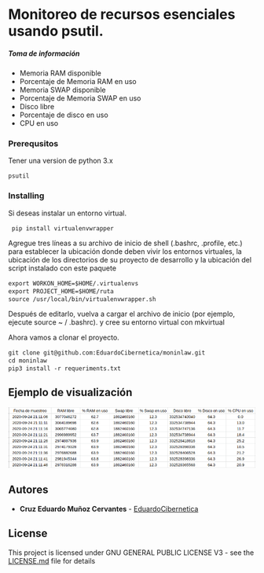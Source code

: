 # Monitoreo de recursos esenciales usando psutil.

##### Toma de información
* Memoria RAM disponible
* Porcentaje de Memoria RAM en uso
* Memoria SWAP disponible
* Porcentaje de Memoria SWAP en uso
* Disco libre
* Porcentaje de disco en uso
* CPU en uso


### Prerequsitos

Tener una version de python 3.x

```
psutil
```

### Installing

Si deseas instalar un entorno virtual.

```
 pip install virtualenvwrapper
```
Agregue tres líneas a su archivo de inicio de shell (.bashrc, .profile, etc.) para establecer la ubicación donde deben vivir los entornos virtuales, la ubicación de los directorios de su proyecto de desarrollo y la ubicación del script instalado con este paquete

```
export WORKON_HOME=$HOME/.virtualenvs
export PROJECT_HOME=$HOME/ruta
source /usr/local/bin/virtualenvwrapper.sh
```

Después de editarlo, vuelva a cargar el archivo de inicio (por ejemplo, ejecute source ~ / .bashrc). y cree su entorno virtual con mkvirtual

Ahora vamos a clonar el proyecto.

```
git clone git@github.com:EduardoCibernetica/moninlaw.git
cd moninlaw
pip3 install -r requeriments.txt
```

## Ejemplo de visualización

[![N|Data](https://github.com/EduardoCibernetica/moninlaw/blob/master/docs/data.png?raw=true)]()


## Autores

* **Cruz Eduardo Muñoz Cervantes** - [EduardoCibernetica](https://github.com/EduardoCibernetica)


## License

This project is licensed under GNU GENERAL PUBLIC LICENSE V3 - see the [LICENSE.md](https://github.com/EduardoCibernetica/moninlaw/blob/master/LICENSE) file for details